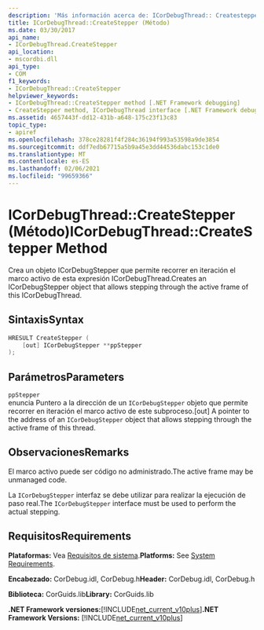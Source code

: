 ```yaml
---
description: 'Más información acerca de: ICorDebugThread:: Createstepper ((método)'
title: ICorDebugThread::CreateStepper (Método)
ms.date: 03/30/2017
api_name:
- ICorDebugThread.CreateStepper
api_location:
- mscordbi.dll
api_type:
- COM
f1_keywords:
- ICorDebugThread::CreateStepper
helpviewer_keywords:
- ICorDebugThread::CreateStepper method [.NET Framework debugging]
- CreateStepper method, ICorDebugThread interface [.NET Framework debugging]
ms.assetid: 4657443f-dd12-431b-a648-175c23f13c83
topic_type:
- apiref
ms.openlocfilehash: 378ce28281f4f284c36194f993a53598a9de3854
ms.sourcegitcommit: ddf7edb67715a5b9a45e3dd44536dabc153c1de0
ms.translationtype: MT
ms.contentlocale: es-ES
ms.lasthandoff: 02/06/2021
ms.locfileid: "99659366"
---
```

# <a name="icordebugthreadcreatestepper-method"></a><span data-ttu-id="d6fe7-103">ICorDebugThread::CreateStepper (Método)</span><span class="sxs-lookup"><span data-stu-id="d6fe7-103">ICorDebugThread::CreateStepper Method</span></span>

<span data-ttu-id="d6fe7-104">Crea un objeto ICorDebugStepper que permite recorrer en iteración el marco activo de esta expresión ICorDebugThread.</span><span class="sxs-lookup"><span data-stu-id="d6fe7-104">Creates an ICorDebugStepper object that allows stepping through the active frame of this ICorDebugThread.</span></span>  
  
## <a name="syntax"></a><span data-ttu-id="d6fe7-105">Sintaxis</span><span class="sxs-lookup"><span data-stu-id="d6fe7-105">Syntax</span></span>  
  
```cpp  
HRESULT CreateStepper (  
    [out] ICorDebugStepper **ppStepper  
);  
```  
  
## <a name="parameters"></a><span data-ttu-id="d6fe7-106">Parámetros</span><span class="sxs-lookup"><span data-stu-id="d6fe7-106">Parameters</span></span>  

 `ppStepper`  
 <span data-ttu-id="d6fe7-107">enuncia Puntero a la dirección de un `ICorDebugStepper` objeto que permite recorrer en iteración el marco activo de este subproceso.</span><span class="sxs-lookup"><span data-stu-id="d6fe7-107">[out] A pointer to the address of an `ICorDebugStepper` object that allows stepping through the active frame of this thread.</span></span>  
  
## <a name="remarks"></a><span data-ttu-id="d6fe7-108">Observaciones</span><span class="sxs-lookup"><span data-stu-id="d6fe7-108">Remarks</span></span>  

 <span data-ttu-id="d6fe7-109">El marco activo puede ser código no administrado.</span><span class="sxs-lookup"><span data-stu-id="d6fe7-109">The active frame may be unmanaged code.</span></span>  
  
 <span data-ttu-id="d6fe7-110">La `ICorDebugStepper` interfaz se debe utilizar para realizar la ejecución de paso real.</span><span class="sxs-lookup"><span data-stu-id="d6fe7-110">The `ICorDebugStepper` interface must be used to perform the actual stepping.</span></span>  
  
## <a name="requirements"></a><span data-ttu-id="d6fe7-111">Requisitos</span><span class="sxs-lookup"><span data-stu-id="d6fe7-111">Requirements</span></span>  

 <span data-ttu-id="d6fe7-112">**Plataformas:** Vea [Requisitos de sistema](../../get-started/system-requirements.md).</span><span class="sxs-lookup"><span data-stu-id="d6fe7-112">**Platforms:** See [System Requirements](../../get-started/system-requirements.md).</span></span>  
  
 <span data-ttu-id="d6fe7-113">**Encabezado:** CorDebug.idl, CorDebug.h</span><span class="sxs-lookup"><span data-stu-id="d6fe7-113">**Header:** CorDebug.idl, CorDebug.h</span></span>  
  
 <span data-ttu-id="d6fe7-114">**Biblioteca:** CorGuids.lib</span><span class="sxs-lookup"><span data-stu-id="d6fe7-114">**Library:** CorGuids.lib</span></span>  
  
 <span data-ttu-id="d6fe7-115">**.NET Framework versiones:**[!INCLUDE[net_current_v10plus](../../../../includes/net-current-v10plus-md.md)]</span><span class="sxs-lookup"><span data-stu-id="d6fe7-115">**.NET Framework Versions:** [!INCLUDE[net_current_v10plus](../../../../includes/net-current-v10plus-md.md)]</span></span>
